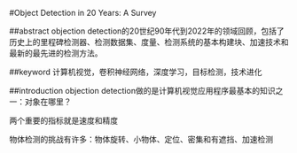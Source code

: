 #Object Detection in 20 Years: A Survey

##abstract
objection detection的20世纪90年代到2022年的领域回顾，包括了历史上的里程碑检测器、检测数据集、度量、检测系统的基本构建块、加速技术和最新的最先进的检测方法。

##keyword
计算机视觉，卷积神经网络，深度学习，目标检测，技术进化

##introduction
objection detection做的是计算机视觉应用程序最基本的知识之一：对象在哪里？

两个重要的指标就是速度和精度

物体检测的挑战有许多：物体旋转、小物体、定位、密集和有遮挡、加速检测


